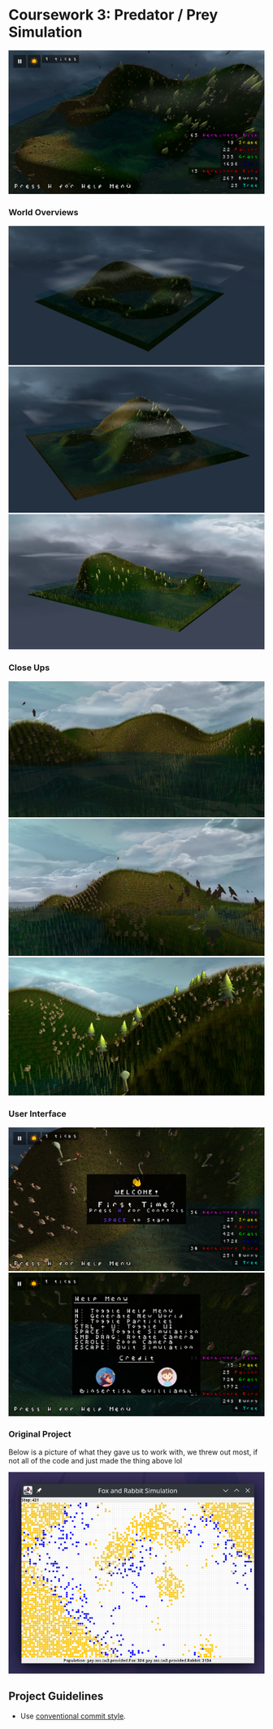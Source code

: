 # Coursework 3: Predator / Prey Simulation

![](screenshot.png)

### World Overviews

![](screenshots/world1.jpg)
![](screenshots/world2.jpg)
![](screenshots/world3.jpg)

### Close Ups

![](screenshots/close1.jpg)
![](screenshots/close2.jpg)
![](screenshots/close3.jpg)

### User Interface

![](screenshots/ui-welcome.png)
![](screenshots/ui-help.png)

### Original Project

Below is a picture of what they gave us to work with, we threw out most, if not all of the code and just made the thing above lol

![](screenshots/base-project.png)

## Project Guidelines

- Use [conventional commit style](https://www.conventionalcommits.org/en/v1.0.0-beta.2/).
